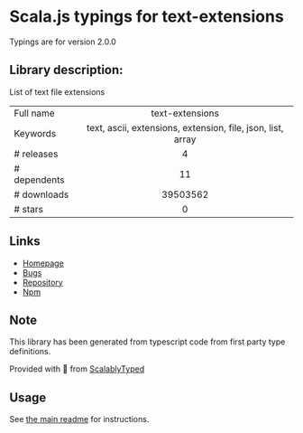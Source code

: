 
# Scala.js typings for text-extensions

Typings are for version 2.0.0

## Library description:
List of text file extensions

|                    |                 |
| ------------------ | :-------------: |
| Full name          | text-extensions |
| Keywords           | text, ascii, extensions, extension, file, json, list, array |
| # releases         | 4 |
| # dependents       | 11 |
| # downloads        | 39503562 |
| # stars            | 0 |

## Links
- [Homepage](https://github.com/sindresorhus/text-extensions#readme)
- [Bugs](https://github.com/sindresorhus/text-extensions/issues)
- [Repository](https://github.com/sindresorhus/text-extensions)
- [Npm](https://www.npmjs.com/package/text-extensions)
    


## Note
This library has been generated from typescript code from first party type definitions.

Provided with :purple_heart: from [ScalablyTyped](https://github.com/oyvindberg/ScalablyTyped)

## Usage
See [the main readme](../../readme.md) for instructions.


